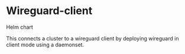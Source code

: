 # Wireguard-client

Helm chart


This connects a cluster to a wireguard client by deploying wireguard in client mode using a daemonset.